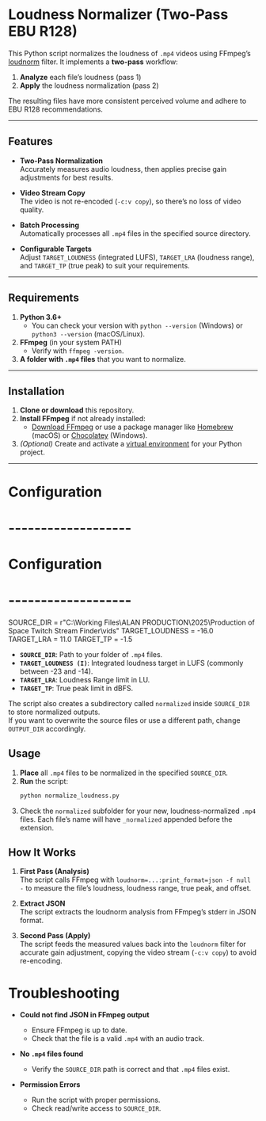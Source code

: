# Loudness Normalizer (Two-Pass EBU R128)

This Python script normalizes the loudness of `.mp4` videos using FFmpeg’s [loudnorm](https://ffmpeg.org/ffmpeg-all.html#loudnorm) filter. It implements a **two-pass** workflow:

1. **Analyze** each file’s loudness (pass 1)  
2. **Apply** the loudness normalization (pass 2)  

The resulting files have more consistent perceived volume and adhere to EBU R128 recommendations.

---

## Features

- **Two-Pass Normalization**  
  Accurately measures audio loudness, then applies precise gain adjustments for best results.

- **Video Stream Copy**  
  The video is not re-encoded (`-c:v copy`), so there’s no loss of video quality.

- **Batch Processing**  
  Automatically processes all `.mp4` files in the specified source directory.

- **Configurable Targets**  
  Adjust `TARGET_LOUDNESS` (integrated LUFS), `TARGET_LRA` (loudness range), and `TARGET_TP` (true peak) to suit your requirements.

---

## Requirements

1. **Python 3.6+**  
   - You can check your version with `python --version` (Windows) or `python3 --version` (macOS/Linux).
2. **FFmpeg** (in your system PATH)  
   - Verify with `ffmpeg -version`.
3. **A folder with `.mp4` files** that you want to normalize.

---

## Installation

1. **Clone or download** this repository.  
2. **Install FFmpeg** if not already installed:
   - [Download FFmpeg](https://ffmpeg.org/download.html) or use a package manager like [Homebrew](https://brew.sh/) (macOS) or [Chocolatey](https://chocolatey.org/) (Windows).
3. *(Optional)* Create and activate a [virtual environment](https://docs.python.org/3/tutorial/venv.html) for your Python project.

---

# Configuration

# -------------------
# Configuration
# -------------------
SOURCE_DIR = r"C:\Working Files\ALAN PRODUCTION\2025\Production of Space Twitch Stream Finder\vids"
TARGET_LOUDNESS = -16.0
TARGET_LRA = 11.0
TARGET_TP = -1.5
- **`SOURCE_DIR`**: Path to your folder of `.mp4` files.  
- **`TARGET_LOUDNESS (I)`**: Integrated loudness target in LUFS (commonly between -23 and -14).  
- **`TARGET_LRA`**: Loudness Range limit in LU.  
- **`TARGET_TP`**: True peak limit in dBFS.

The script also creates a subdirectory called `normalized` inside `SOURCE_DIR` to store normalized outputs.  
If you want to overwrite the source files or use a different path, change `OUTPUT_DIR` accordingly.

## Usage

1. **Place** all `.mp4` files to be normalized in the specified `SOURCE_DIR`.  
2. **Run** the script:
   ```bash
   python normalize_loudness.py
3. Check the `normalized` subfolder for your new, loudness-normalized `.mp4` files. Each file’s name will have `_normalized` appended before the extension.

## How It Works

1. **First Pass (Analysis)**  
   The script calls FFmpeg with `loudnorm=...:print_format=json -f null -` to measure the file’s loudness, loudness range, true peak, and offset.

2. **Extract JSON**  
   The script extracts the loudnorm analysis from FFmpeg’s stderr in JSON format.

3. **Second Pass (Apply)**  
   The script feeds the measured values back into the `loudnorm` filter for accurate gain adjustment, copying the video stream (`-c:v copy`) to avoid re-encoding.

# Troubleshooting

- **Could not find JSON in FFmpeg output**  
  - Ensure FFmpeg is up to date.
  - Check that the file is a valid `.mp4` with an audio track.

- **No `.mp4` files found**  
  - Verify the `SOURCE_DIR` path is correct and that `.mp4` files exist.

- **Permission Errors**  
  - Run the script with proper permissions.
  - Check read/write access to `SOURCE_DIR`.

